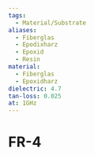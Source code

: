 ```yaml
---
tags:
  - Material/Substrate
aliases:
  - Fiberglas
  - Epodixharz
  - Epoxid
  - Resin
material:
  - Fiberglas
  - Epoxidharz
dielectric: 4.7
tan-loss: 0.025
at: 1GHz
---
```


# FR-4